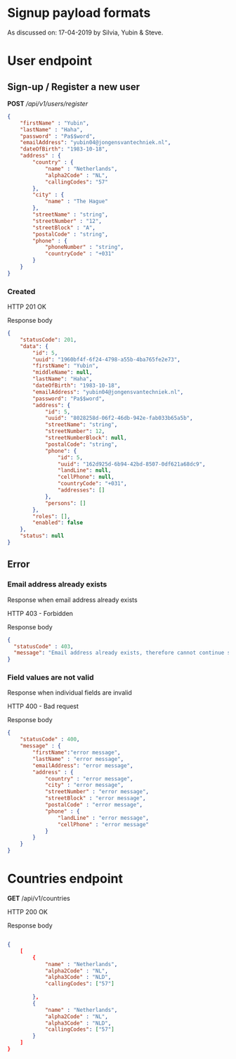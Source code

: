 # Signup payload formats

As discussed on: 17-04-2019 by Silvia, Yubin & Steve.

# User endpoint

## Sign-up / Register a new user 

**POST** _/api/v1/users/register_

```json
{
	"firstName" : "Yubin",
	"lastName" : "Haha",
	"password" : "Pa$$word",
	"emailAddress": "yubin04@jongensvantechniek.nl",
	"dateOfBirth": "1983-10-18",
	"address" : {
		"country" : {
			"name" : "Netherlands",
            "alpha2Code" : "NL",
            "callingCodes": "57"
		},
		"city" : {
			"name" : "The Hague"
		},
		"streetName" : "string",
		"streetNumber" : "12",
		"streetBlock" : "A",
		"postalCode" : "string",
		"phone" : {
			"phoneNumber" : "string",
            "countryCode" : "+031"
		}
	}
}
```

### Created 

HTTP 201 OK 

Response body

```json
{
    "statusCode": 201,
    "data": {
        "id": 5,
        "uuid": "1960bf4f-6f24-4798-a55b-4ba765fe2e73",
        "firstName": "Yubin",
        "middleName": null,
        "lastName": "Haha",
        "dateOfBirth": "1983-10-18",
        "emailAddress": "yubin04@jongensvantechniek.nl",
        "password": "Pa$$word",
        "address": {
            "id": 5,
            "uuid": "8028258d-06f2-46db-942e-fab033b65a5b",
            "streetName": "string",
            "streetNumber": 12,
            "streetNumberBlock": null,
            "postalCode": "string",
            "phone": {
                "id": 5,
                "uuid": "162d925d-6b94-42bd-8507-0df621a68dc9",
                "landLine": null,
                "cellPhone": null,
                "countryCode": "+031",
                "addresses": []
            },
            "persons": []
        },
        "roles": [],
        "enabled": false
    },
    "status": null
}
```

## Error

### Email address already exists

Response when email address already exists

HTTP 403 - Forbidden

Response body

```json
{
  "statusCode" : 403,
  "message": "Email address already exists, therefore cannot continue signup."
}
```


### Field values are not valid

Response when individual fields are invalid


HTTP 400 - Bad request

Response body

```json
{
	"statusCode" : 400,
	"message" : {
		"firstName":"error message",
		"lastName" : "error message",
		"emailAddress": "error message",
		"address" : {
			"country" : "error message",
			"city" : "error message",
			"streetNumber" : "error message",
			"streetBlock" : "error message",
			"postalCode" : "error message",
			"phone" : {
				"landLine" : "error message",
				"cellPhone" : "error message"
			}
		}
	}
}
```

# Countries endpoint

**GET** /api/v1/countries

HTTP 200 OK

Response body

```json

{
	[
		{
			"name" : "Netherlands",
			"alpha2Code" : "NL",
			"alpha3Code" : "NLD",
			"callingCodes": ["57"]
			
		},
		{
			"name" : "Netherlands",
			"alpha2Code" : "NL",
			"alpha3Code" : "NLD",
			"callingCodes": ["57"]
		}
	]
}

```